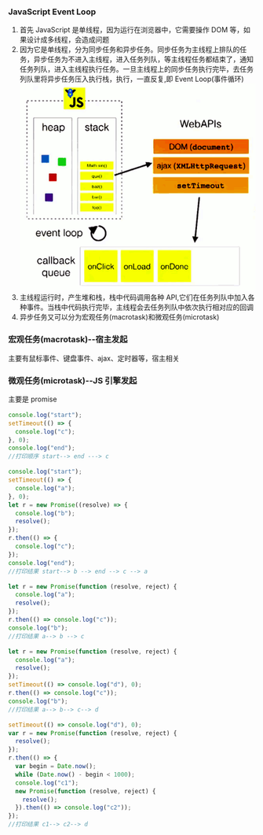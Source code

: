 <!--
 * @Author: your name
 * @Date: 2020-05-18 15:55:27
 * @LastEditTime: 2022-03-11 10:45:53
 * @LastEditors: Please set LastEditors
 * @Description: In User Settings Edit
 * @FilePath: /learningnotes/整理/Event Loop.md
-->

### JavaScript Event Loop

1. 首先 JavaScript 是单线程，因为运行在浏览器中，它需要操作 DOM 等，如果设计成多线程，会造成问题
2. 因为它是单线程，分为同步任务和异步任务。同步任务为主线程上排队的任务，异步任务为不进入主线程，进入任务列队，等主线程任务都结束了，通知任务列队，进入主线程执行任务。一旦主线程上的同步任务执行完毕，去任务列队里将异步任务压入执行栈，执行，一直反复,即 Event Loop(事件循环)![事件循环](event-loop.png)
3. 主线程运行时，产生堆和栈，栈中代码调用各种 API,它们在任务列队中加入各种事件。当栈中代码执行完毕，主线程会去任务列队中依次执行相对应的回调
4. 异步任务又可以分为宏观任务(macrotask)和微观任务(microtask)

### 宏观任务(macrotask)--宿主发起

主要有鼠标事件、键盘事件、ajax、定时器等，宿主相关

### 微观任务(microtask)--JS 引擎发起

主要是 promise

```javascript
console.log("start");
setTimeout(() => {
  console.log("c");
}, 0);
console.log("end");
//打印顺序 start--> end ---> c
```

```javascript
console.log("start");
setTimeout(() => {
  console.log("a");
}, 0);
let r = new Promise((resolve) => {
  console.log("b");
  resolve();
});
r.then(() => {
  console.log("c");
});
console.log("end");
//打印结果 start--> b --> end --> c --> a
```

```javascript
let r = new Promise(function (resolve, reject) {
  console.log("a");
  resolve();
});
r.then(() => console.log("c"));
console.log("b");
//打印结果 a--> b --> c
```

```javascript
let r = new Promise(function (resolve, reject) {
  console.log("a");
  resolve();
});
setTimeout(() => console.log("d"), 0);
r.then(() => console.log("c"));
console.log("b");
//打印结果 a--> b--> c--> d
```

```javascript
setTimeout(() => console.log("d"), 0);
var r = new Promise(function (resolve, reject) {
  resolve();
});
r.then(() => {
  var begin = Date.now();
  while (Date.now() - begin < 1000);
  console.log("c1");
  new Promise(function (resolve, reject) {
    resolve();
  }).then(() => console.log("c2"));
});
//打印结果 c1--> c2--> d
```
